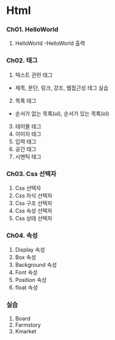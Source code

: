 # Html
### Ch01. HelloWorld
1. HelloWorld
 -HelloWorld 출력
 
### Ch02. 태그
1. 텍스트 관련 태그
 - 제목, 문단, 링크, 강조, 웹접근성 태그 실습
2. 목록 태그
 - 순서가 없는 목록(ul), 순서가 있는 목록(ol)
3. 테이블 태그
4. 이미지 태그
5. 입력 태그
6. 공간 태그
7. 시멘틱 태그

### Ch03. Css 선택자
1. Css 선택자
2. Css 자식 선택자
3. Css 구조 선택자
4. Css 속성 선택자
5. Css 상태 선택자

### Ch04. 속성
1. Display 속성
2. Box 속성
3. Background 속성
4. Font 속성
5. Position 속성
6. float 속성

### 실습 
1. Board
2. Farmstory
3. Kmarket 